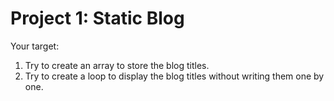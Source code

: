 Project 1: Static Blog
=====================

Your target: 

1. Try to create an array to store the blog titles.
2. Try to create a loop to display the blog titles without writing them one by one.

